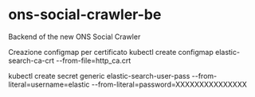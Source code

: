 # ons-social-crawler-be
Backend of the new ONS Social Crawler




Creazione configmap per certificato
kubectl create configmap elastic-search-ca-crt --from-file=http_ca.crt

kubectl create secret generic elastic-search-user-pass --from-literal=username=elastic --from-literal=password=XXXXXXXXXXXXXXX